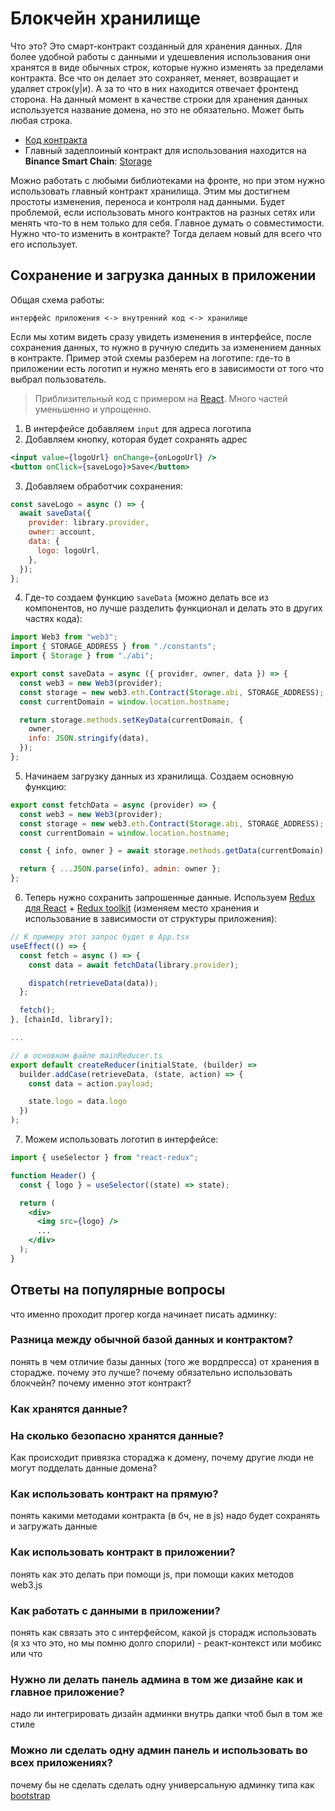 # Блокчейн хранилище

Что это? Это смарт-контракт созданный для хранения данных. Для более удобной работы с данными и удешевления использования они хранятся в виде обычных строк, которые нужно изменять за пределами контракта. Все что он делает это сохраняет, меняет, возвращает и удаляет строк(у|и). А за то что в них находится отвечает фронтенд сторона. На данный момент в качестве строки для хранения данных используется название домена, но это не обязательно. Может быть любая строка.

- [Код контракта](https://github.com/NotEternal/contracts/blob/main/contracts/Storage.sol)
- Главный задеплоиный контракт для использования находится на **Binance Smart Chain**: [Storage](https://bscscan.com/address/0xa7472f384339d37efe505a1a71619212495a973a#code=)

Можно работать с любыми библиотеками на фронте, но при этом нужно использовать главный контракт хранилища. Этим мы достигнем простоты изменения, переноса и контроля над данными. Будет проблемой, если использовать много контрактов на разных сетях или менять что-то в нем только для себя. Главное думать о совместимости. Нужно что-то изменить в контракте? Тогда делаем новый для всего что его использует.

## Сохранение и загрузка данных в приложении

Общая схема работы:

```
интерфейс приложения <-> внутренний код <-> хранилище
```

Если мы хотим видеть сразу увидеть изменения в интерфейсе, после сохранения данных, то нужно в ручную следить за изменением данных в контракте. Пример этой схемы разберем на логотипе: где-то в приложении есть логотип и нужно менять его в зависимости от того что выбрал пользователь.

> Приблизительный код с примером на [React](https://reactjs.org/). Много частей уменьшенно и упрощенно.

1. В интерфейсе добавляем `input` для адреса логотипа
2. Добавляем кнопку, которая будет сохранять адрес

```jsx
<input value={logoUrl} onChange={onLogoUrl} />
<button onClick={saveLogo}>Save</button>
```

3. Добавляем обработчик сохранения:

```js
const saveLogo = async () => {
  await saveData({
    provider: library.provider,
    owner: account,
    data: {
      logo: logoUrl,
    },
  });
};
```

4. Где-то создаем функцию `saveData` (можно делать все из компонентов, но лучше разделить функционал и делать это в других частях кода):

```js
import Web3 from "web3";
import { STORAGE_ADDRESS } from "./constants";
import { Storage } from "./abi";

export const saveData = async ({ provider, owner, data }) => {
  const web3 = new Web3(provider);
  const storage = new web3.eth.Contract(Storage.abi, STORAGE_ADDRESS);
  const currentDomain = window.location.hostname;

  return storage.methods.setKeyData(currentDomain, {
    owner,
    info: JSON.stringify(data),
  });
};
```

5. Начинаем загрузку данных из хранилища. Cоздаем основную функцию:

```js
export const fetchData = async (provider) => {
  const web3 = new Web3(provider);
  const storage = new web3.eth.Contract(Storage.abi, STORAGE_ADDRESS);
  const currentDomain = window.location.hostname;

  const { info, owner } = await storage.methods.getData(currentDomain).call();

  return { ...JSON.parse(info), admin: owner };
};
```

6. Теперь нужно сохранить запрошенные данные. Используем [Redux для React](https://react-redux.js.org/) + [Redux toolkit](https://redux-toolkit.js.org/) (изменяем место хранения и использование в зависимости от структуры приложения):

```js
// К примеру этот запрос будет в App.tsx
useEffect(() => {
  const fetch = async () => {
    const data = await fetchData(library.provider);

    dispatch(retrieveData(data));
  };

  fetch();
}, [chainId, library]);

...

// в основном файле mainReducer.ts
export default createReducer(initialState, (builder) =>
  builder.addCase(retrieveData, (state, action) => {
    const data = action.payload;

    state.logo = data.logo
  })
);
```

7. Можем использовать логотип в интерфейсе:

```jsx
import { useSelector } from "react-redux";

function Header() {
  const { logo } = useSelector((state) => state);

  return (
    <div>
      <img src={logo} />
      ...
    </div>
  );
}
```

## Ответы на популярные вопросы

что именно проходит прогер когда начинает писать админку:

### Разница между обычной базой данных и контрактом?

понять в чем отличие базы данных (того же вордпресса) от хранения в сторадже. почему это лучше? почему обязательно использовать блокчейн? почему именно этот контракт?

### Как хранятся данные?

### На сколько безопасно хранятся данные?

Как происходит привязка стораджа к домену, почему другие люди не могут подделать данные домена?

### Как использовать контракт на прямую?

понять какими методами контракта (в бч, не в js) надо будет сохранять и загружать данные

### Как использовать контракт в приложении?

понять как это делать при помощи js, при помощи каких методов web3.js

### Как работать с данными в приложении?

понять как связать это c интерфейсом, какой js сторадж использовать (я хз что это, но мы помню долго спорили) - реакт-контекст или мобикс или что

### Нужно ли делать панель админа в том же дизайне как и главное приложение?

надо ли интегрировать дизайн админки внутрь дапки чтоб был в том же стиле

### Можно ли сделать одну админ панель и использовать во всех приложениях?

почему бы не сделать сделать одну универсальную админку типа как [bootstrap](https://themes.getbootstrap.com/product/hyper-responsive-admin-dashboard-template/)
